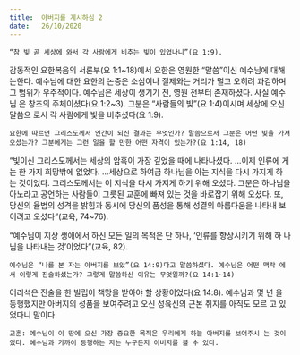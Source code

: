 ```yaml
---
title:  아버지를 계시하심 2
date:   26/10/2020
---
```


`“참 빛 곧 세상에 와서 각 사람에게 비추는 빛이 있었나니”(요 1:9).`

감동적인 요한복음의 서론부(요 1:1~18)에서 요한은 영원한 “말씀”이신 예수님에 대해 논한다. 예수님에 대한 요한의 논증은 소심이나 절제와는 거리가 멀고 오히려 과감하며 그 범위가 우주적이다. 예수님은 세상이 생기기 전, 영원 전부터 존재하셨다. 사실 예수님 은 창조의 주체이셨다(요 1:2~3). 그분은 “사람들의 빛”(요 1:4)이시며 세상에 오신 말씀으 로서 각 사람에게 빛을 비추셨다(요 1:9).

`요한에 따르면 그리스도께서 인간이 되신 결과는 무엇인가? 말씀으로서 그분은 어떤 빛을 가져오셨는가? 그분에게는 그런 일을 할 만한 어떤 자격이 있는가?(요 1:14, 18)`

“빛이신 그리스도께서는 세상의 암흑이 가장 깊었을 때에 나타나셨다. …이제 인류에 게는 한 가지 희망밖에 없었다. …세상으로 하여금 하나님을 아는 지식을 다시 가지게 하 는 것이었다. 그리스도께서는 이 지식을 다시 가지게 하기 위해 오셨다. 그분은 하나님을 아노라고 공언하는 사람들이 그릇된 교훈에 빠져 있는 것을 바로잡기 위해 오셨다. 또, 당신의 율법의 성격을 밝힘과 동시에 당신의 품성을 통해 성결의 아름다움을 나타내 보 이려고 오셨다”(교육, 74~76).

“예수님이 지상 생애에서 하신 모든 일의 목적은 단 하나, ‘인류를 향상시키기 위해 하 나님을 나타내는 것’이었다”(교육, 82).

`예수님은 “나를 본 자는 아버지를 보았”(요 14:9)다고 말씀하셨다. 예수님은 어떤 맥락 에서 이렇게 진술하셨는가? 그렇게 말씀하신 이유는 무엇일까?(요 14:1~14)`

어리석은 진술을 한 빌립이 책망을 받아야 할 상황이었다(요 14:8). 예수님과 몇 년 을 동행했지만 아버지의 성품을 보여주려고 오신 성육신의 근본 취지를 아직도 모르 고 있었다니 말이다.

`교훈: 예수님이 이 땅에 오신 가장 중요한 목적은 우리에게 하늘 아버지를 보여주시 는 것이었다. 예수님과 가까이 동행하는 자는 누구든지 아버지를 볼 수 있다.`